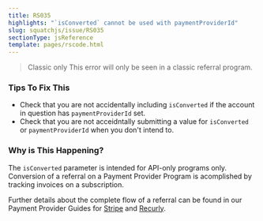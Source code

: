 ```yaml
---
title: RS035
highlights: "`isConverted` cannot be used with paymentProviderId"
slug: squatchjs/issue/RS035
sectionType: jsReference
template: pages/rscode.html
---
```


> <span class="label">Classic only</span> This error will only be seen in a classic referral program.

### Tips To Fix This

 - Check that you are not accidentally including `isConverted` if the account in question has `paymentProviderId` set.
 - Check that you are not acceidntally submitting a value for `isConverted` or `paymentProviderId` when you don't intend to.

### Why is This Happening?

The `isConverted` parameter is intended for API-only programs only. Conversion of a referral on a Payment Provider Program is acomplished by tracking invoices on a subscription. 

Further details about the complete flow of a referral can be found in our Payment Provider Guides for [Stripe](/developer/stripe/) and [Recurly](/developer/recurly/).